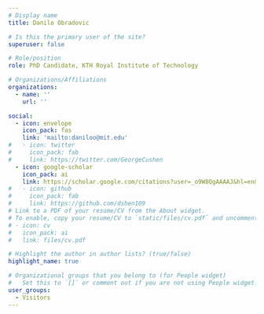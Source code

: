 ```yaml
---
# Display name
title: Danilo Obradovic

# Is this the primary user of the site?
superuser: false

# Role/position
role: PhD Candidate, KTH Royal Institute of Technology

# Organizations/Affiliations
organizations:
  - name: ''
    url: ''

social:
  - icon: envelope
    icon_pack: fas
    link: 'mailto:daniloo@mit.edu'
#   - icon: twitter
#     icon_pack: fab
#     link: https://twitter.com/GeorgeCushen
  - icon: google-scholar
    icon_pack: ai
    link: https://scholar.google.com/citations?user=_o9W8QgAAAAJ&hl=en&oi=sra
#   - icon: github
#     icon_pack: fab
#     link: https://github.com/dshen109
# Link to a PDF of your resume/CV from the About widget.
# To enable, copy your resume/CV to `static/files/cv.pdf` and uncomment the lines below.
# - icon: cv
#   icon_pack: ai
#   link: files/cv.pdf

# Highlight the author in author lists? (true/false)
highlight_name: true

# Organizational groups that you belong to (for People widget)
#   Set this to `[]` or comment out if you are not using People widget.
user_groups:
  - Visitors
---
```

